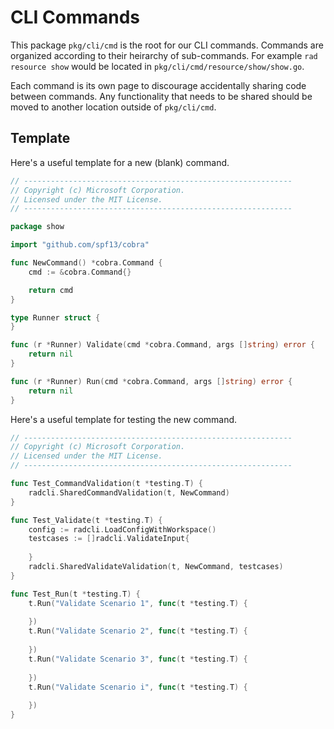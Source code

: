 # CLI Commands

This package `pkg/cli/cmd` is the root for our CLI commands. Commands are organized
according to their heirarchy of sub-commands. For example `rad resource show` would be
located in `pkg/cli/cmd/resource/show/show.go`.

Each command is its own page to discourage accidentally sharing code between commands.
Any functionality that needs to be shared should be moved to another location outside of
`pkg/cli/cmd`.

## Template

Here's a useful template for a new (blank) command.

```go
// ------------------------------------------------------------
// Copyright (c) Microsoft Corporation.
// Licensed under the MIT License.
// ------------------------------------------------------------

package show

import "github.com/spf13/cobra"

func NewCommand() *cobra.Command {
	cmd := &cobra.Command{}

	return cmd
}

type Runner struct {
}

func (r *Runner) Validate(cmd *cobra.Command, args []string) error {
	return nil
}

func (r *Runner) Run(cmd *cobra.Command, args []string) error {
	return nil
}
```

Here's a useful template for testing the new command.
```go
// ------------------------------------------------------------
// Copyright (c) Microsoft Corporation.
// Licensed under the MIT License.
// ------------------------------------------------------------

func Test_CommandValidation(t *testing.T) {
	radcli.SharedCommandValidation(t, NewCommand)
}

func Test_Validate(t *testing.T) {
	config := radcli.LoadConfigWithWorkspace()
	testcases := []radcli.ValidateInput{
		
	}
	radcli.SharedValidateValidation(t, NewCommand, testcases)
}

func Test_Run(t *testing.T) {
	t.Run("Validate Scenario 1", func(t *testing.T) {
		
	})
	t.Run("Validate Scenario 2", func(t *testing.T) {
		
	})
	t.Run("Validate Scenario 3", func(t *testing.T) {
		
	})
	t.Run("Validate Scenario i", func(t *testing.T) {
		
	})
}
```
